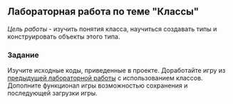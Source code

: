 ## Лабораторная работа по теме "Классы"

*Цель работы* - изучить понятия класса, научиться создавать типы и конструировать объекты этого типа.

### Задание

Изучите исходные коды, приведенные в проекте. Доработайте игру из [предыдущей лабораторной работы](https://github.com/AltmanEA/20_Object_start) с использованием классов. Дополните функционал игры возможностью сохранения и последующей загрузки игры.